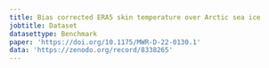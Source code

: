 ```yaml
---
title: Bias corrected ERA5 skin temperature over Arctic sea ice 
jobtitle: Dataset
datasettype: Benchmark
paper: 'https://doi.org/10.1175/MWR-D-22-0130.1'
data: 'https://zenodo.org/record/8338265'
---
```

